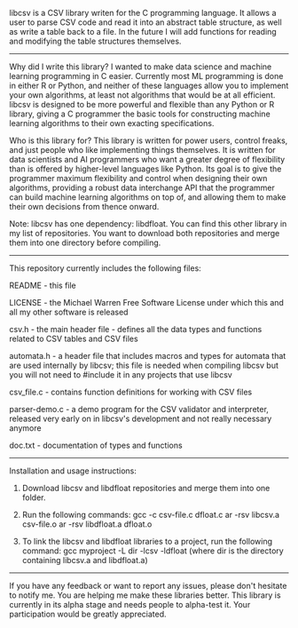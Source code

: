 libcsv is a CSV library writen for the C programming language. It allows
a user to parse CSV code and read it into an abstract table structure,
as well as write a table back to a file. In the future I will add
functions for reading and modifying the table structures themselves.

---------------------------------------------------------------------------

Why did I write this library?
I wanted to make data science and machine learning programming in C
easier. Currently most ML programming is done in either R or Python,
and neither of these languages allow you to implement your own
algorithms, at least not algorithms that would be at all efficient. libcsv
is designed to be more powerful and flexible than any Python or R library,
giving a C programmer the basic tools for constructing machine learning
algorithms to their own exacting specifications.

Who is this library for?
This library is written for power users, control freaks, and just people
who like implementing things themselves. It is written for data scientists
and AI programmers who want a greater degree of flexibility than is
offered by higher-level languages like Python. Its goal is to give the
programmer maximum flexibility and control when designing their own
algorithms, providing a robust data interchange API that the programmer
can build machine learning algorithms on top of, and allowing them to
make their own decisions from thence onward.

Note: libcsv has one dependency: libdfloat. You can find this other
library in my list of repositories. You want to download both repositories
and merge them into one directory before compiling.

---------------------------------------------------------------------------

This repository currently includes the following files:

README - this file

LICENSE - the Michael Warren Free Software License under which this and
all my other software is released

csv.h - the main header file - defines all the data types and functions
related to CSV tables and CSV files

automata.h - a header file that includes macros and types for automata
that are used internally by libcsv; this file is needed when compiling
libcsv but you will not need to #include it in any projects that use
libcsv

csv_file.c - contains function definitions for working with CSV files

parser-demo.c - a demo program for the CSV validator and interpreter,
released very early on in libcsv's development and not really necessary
anymore

doc.txt - documentation of types and functions

------------------------------------------------------------------------

Installation and usage instructions:

1. Download libcsv and libdfloat repositories and merge them into
   one folder.

2. Run the following commands:
   gcc -c csv-file.c dfloat.c
   ar -rsv libcsv.a csv-file.o
   ar -rsv libdfloat.a dfloat.o

3. To link the libcsv and libdfloat libraries to a project, run the
   following command:
   gcc myproject -L dir -lcsv -ldfloat
   (where dir is the directory containing libcsv.a and libdfloat.a)

------------------------------------------------------------------------

If you have any feedback or want to report any issues, please don't
hesitate to notify me. You are helping me make these libraries
better. This library is currently in its alpha stage and needs people
to alpha-test it. Your participation would be greatly appreciated.
